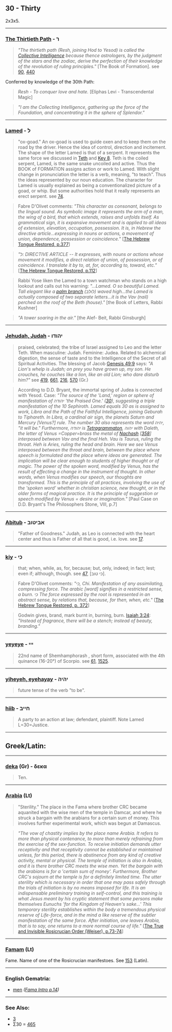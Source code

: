 ## 30 - Thirty
2x3x5.

---

### [The Thirtieth Path](/keys/R) - ר
> *"The thirtieth path (Resh, joining Hod to Yesod) is called the [Collective Intelligence](/keys/ShKL.KLLI) because thence astrologers, by the judgment of the stars and the zodiac, derive the perfection of their knowledge of the revolution of ruling principles."* [The Book of Formation]. see [90](90), [440](440)

Conferred by knowledge of the 30th Path:

> *Resh - To conquer love and hate.* [Eliphas Levi - Transcendental Magic]

> *"I am the Collecting Intelligence, gathering up the force of the Foundation, and concentrating it in the sphere of Splendor."*

---

### [Lamed](/keys/L) - ל
> "ox-goad." An ox-goad is used to guide oxen and to keep them on the road by the driver. Hence the idea of control, direction and incitement. The shape of the letter Lamed is that of a serpent. It represents the same force we discussed in [Teth](/keys/T) and [Key 8](8). Teth is the coiled serpent, Lamed, is the same snake uncoiled and active. Thus the BOOK of FORMATION assigns action or work to Lamed. With slight change in pronunciation the letter is a verb, meaning, "to teach". Thus the ideas represented by our noun education. The character for Lamed is usually explained as being a conventionalized picture of a goad, or whip. But some authorities hold that it really represents an erect serpent. see [74](74).

> Fabre D'Olivet comments: *"This character as consonant, belongs to the lingual sound. As symbolic image it represents the arm of a man, the wing of a bird, that which extends, raises and unfolds itself. As grammatical sign, it is expansive movement and is applied to all ideas of extension, elevation, occupation, possession. It is, in Hebrew the directive article...expressing in nouns or actions, a movement of union, dependence, possession or coincidence."* [[The Hebrew Tongue Restored, p.377](https://archive.org/stream/hebraictongueres00fabriala#page/376)]

> *"ל: DIRECTIVE ARTICLE -- It expresses, with nouns or actions whose movement it modifies, a direct relation of union, of possession, or of coincidence. I translate it by to, at, for, according to, toward, etc."* [[The Hebrew Tongue Restored, p.112](https://archive.org/stream/hebraictongueres00fabriala#page/n133)]

> Rabbi Yose liken the Lamed to a town watchman who stands on a high lookout and calls out his warning: *"...Lamed. O so beautiful Lamed. Tall elegant like a [palm branch](/keys/LVLB) (לולב) waved high...the Lamed is actually composed of two separate letters...it is the Vav (nail) perched on the roof of the Beth (house)."* [the Book of Letters, Rabbi Kushner]

> *"A tower soaring in the air."* [the Alef- Beit, Rabbi Ginsburgh]

---

### [Jehudah, Judah](/keys/IHVDV) - יהודו
> praised, celebrated; the tribe of Israel assigned to Leo and the letter Teth. When masculine: Judah. Feminine: Judea. Related to alchemical digestion, the sense of taste and to the Intelligence of the Secret of all Spiritual Activities. The blessing of Jacob [Genesis 49:9](http://biblehub.com//.htm) says: *"A Lion's whelp is Judah; on prey you have grown up, my son. He crouches, he couches like a lion, like an old Lion; who dare disturb him?"* see [419](419), [661](661), [216](216), [570](570) (Gr.)

> According to D.D. Bryant, the immortal spring of Judea is connected with Yesod. Case: *"The source of the 'Land,' region or sphere of manifestation of יהודה 'the Praised One.' ([30](30)), suggesting a triple manifestation of the 10 Sephiroth. Lamed equals 30 as is assigned to work, Libra and the Path of the Faithful Intelligence, joining Geburah to Tiphareth. In Libra, a cardinal air sign, the planets Saturn and Mercury [Venus?] rule. The number 30 also represents the word יהיה, "it will be." Furthermore, יהודה is [Tetragrammaton](/keys/IHVH), יהוה with Daleth, the letter of Venus =Copper=brass the metal of [Nachash](/keys/NChSh) [[358](358)] interposed between Vav and the final Heh. Vau is Taurus, ruling the throat. Heh is Aries, ruling the head and brain. Here we see Venus interposed between the throat and brain, between the place where speech is formulated and the place where ideas are generated. The implication will be clear enough to students of higher thought or of magic. The power of the spoken word, modified by Venus, has the result of effecting a change in the instrument of thought. In other words, when Venus modifies our speech, our thoughts are transformed. This is the principle of all practices, involving the use of the 'spoken word' whether in christian science, new thought, or in the older forms of magical practice. It is the principle of suggestion or speech modified by Venus = desire or imagination."* [Paul Case on D.D. Bryant's The Philosophers Stone, VIII, p.7]

---

### [Abitub](/keys/ABITVB) - אביטוב
> "Father of Goodness." Judah, as Leo is connected with the heart center and thus is Father of all that is good, i.e. love. see [17](17).

---

### [kiy](/keys/KI) - כי
> that; when, while, as, for, because; but, only, indeed; in fact; lest; even if; although, though. see [47](47), [כי טוב].

> Fabre D'Olivet comments: *"כי, Chi. Manifestation of any assimilating, compressing force. The arabic [word] signifies in a restricted sense, a burn. כי The force expressed by the root is represented in an abstract sense, by relations that, because, for then, when, etc."* [[The Hebrew Tongue Restored, p. 372](https://archive.org/stream/hebraictongueres00fabriala#page/372)]

> Godwin gives, brand, mark burnt in, burning, burn. [Isaiah 3:24](http://biblehub.com/isaiah/3-24.htm): *"Instead of fragrance, there will be a stench; instead of beauty, branding."*

---

### [yeyeye](/keys/III) - ייי
> 22nd name of Shemhamphorash , short form, associated with the 4th quinance (16-20°) of Scorpio. see [61](61), [1525](1525).

---

### [yiheyeh, eyehayay](/keys/IHIH) - יהיה
> future tense of the verb "to be".

---

### [hiib](/keys/ChIIB) - חייב
> A party to an action at law; defendant, plaintiff. Note Lamed L=30=Justice.

---

## Greek/Latin:

---

### [deka](/greek?word=deka) (Gr) - δεκα
> Ten.

---

### [Arabia](/latin?word=Arabia) (Lt)
> "Sterility." The place in the Fama where brother CRC became aquanited with the wise men of the temple in Damcar, and where he struck a bargain with the arabians for a certain sum of money. This involves further experimental work, which was begun at Damascus.

> *"The vow of chastity implies by the place name Arabia. It refers to more than physical contenance, to more than merely refraining from the exercise of the sex-function. To receive initiation demands utter receptivity and that receptivity cannot be established or maintained unless, for this period, there is abstinence from any kind of creative activity, mental or physical. The temple of initiation is also in Arabia, and it is there brother CRC meets the wise men. Yet the bargain with the arabians is for a 'certain sum of money'. Furthermore, Brother CRC's sojourn at the temple is for a definitely limited time. The utter sterility which is necessary in order that one may pass safely through the trials of initiation is by no means imposed for life. It is an indispensable preliminary training in self-control, and this training is what Jesus meant by his cryptic statement that some persons make themselves Eunuchs 'for the Kingdom of Heaven's sake...' This temporary sterility establishes within the body a tremendous physical reserve of Life-force, and in the mind a like reserve of the subtler manifestation of the same force. After initiation, one leaves Arabia, that is to say, one returns to a more normal course of life."* [[The True and Invisible Rosicrucian Order (Weiser), p.73-74](https://archive.org/stream/PaulFosterCase-TheTrueAndInvisibleRosicrucianOrder4thEd-1985#page/n81)]

---

### [Famam](/latin?word=Famam) (Lt)
Fame. Name of one of the Rosicrucian manifestoes. See [153](153) (Latin).

---

### English Gematria:

- [men](/english?word=men) *([Fama Intro p.14](https://archive.org/stream/fameconfessionof00vaug#page/n14))*

---

### See Also:

- [3](3)
- Σ30 = [465](465)
